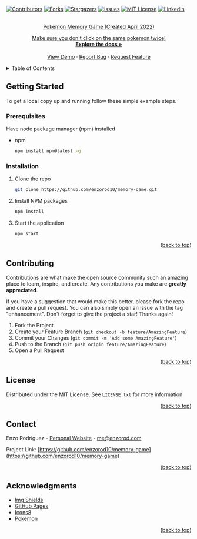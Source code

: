 <a name="readme-top"></a>

[![Contributors][contributors-shield]][contributors-url]
[![Forks][forks-shield]][forks-url]
[![Stargazers][stars-shield]][stars-url]
[![Issues][issues-shield]][issues-url]
[![MIT License][license-shield]][license-url]
[![LinkedIn][linkedin-shield]][linkedin-url]

<!-- PROJECT LOGO -->
<br />
<div align="center">
  <a href="https://github.com/enzorod10/memory-game>
    ![pokemonlogo](https://user-images.githubusercontent.com/93365813/193396870-ecfc1adb-de07-4225-918f-a8b5fb12b406.png)
  </a>

<h3 align="center">Pokemon Memory Game (Created April 2022)</h3>

  <p align="center">
    Make sure you don't click on the same pokemon twice!
    <br />
    <a href="https://github.com/enzorod10/memory-game"><strong>Explore the docs »</strong></a>
    <br />
    <br />
    <a href="https://enzorod10.github.io/memory-game/">View Demo</a>
    ·
    <a href="https://github.com/enzorod10/memory-game/issues">Report Bug</a>
    ·
    <a href="https://github.com/enzorod10/memory-game/issues">Request Feature</a>
  </p>
</div>

<!-- TABLE OF CONTENTS -->
<details>
  <summary>Table of Contents</summary>
  <ol>
    <li>
      <a href="#getting-started">Getting Started</a>
      <ul>
        <li><a href="#prerequisites">Prerequisites</a></li>
        <li><a href="#installation">Installation</a></li>
      </ul>
    </li>
    <li><a href="#usage">Usage</a></li>
    <li><a href="#contributing">Contributing</a></li>
    <li><a href="#license">License</a></li>
    <li><a href="#contact">Contact</a></li>
    <li><a href="#acknowledgments">Acknowledgments</a></li>
  </ol>
</details>

<!-- GETTING STARTED -->
## Getting Started

To get a local copy up and running follow these simple example steps.

### Prerequisites

Have node package manager (npm) installed
* npm
  ```sh
  npm install npm@latest -g
  ```

### Installation

1. Clone the repo
   ```sh
   git clone https://github.com/enzorod10/memory-game.git
   ```
2. Install NPM packages
   ```sh
   npm install
   ```
3. Start the application
   ```sh
   npm start
   ```

<p align="right">(<a href="#readme-top">back to top</a>)</p>

<!-- CONTRIBUTING -->
## Contributing

Contributions are what make the open source community such an amazing place to learn, inspire, and create. Any contributions you make are **greatly appreciated**.

If you have a suggestion that would make this better, please fork the repo and create a pull request. You can also simply open an issue with the tag "enhancement".
Don't forget to give the project a star! Thanks again!

1. Fork the Project
2. Create your Feature Branch (`git checkout -b feature/AmazingFeature`)
3. Commit your Changes (`git commit -m 'Add some AmazingFeature'`)
4. Push to the Branch (`git push origin feature/AmazingFeature`)
5. Open a Pull Request

<p align="right">(<a href="#readme-top">back to top</a>)</p>


<!-- LICENSE -->
## License

Distributed under the MIT License. See `LICENSE.txt` for more information.

<p align="right">(<a href="#readme-top">back to top</a>)</p>



<!-- CONTACT -->
## Contact

Enzo Rodriguez - [Personal Website](https://enzorod.com) - me@enzorod.com

Project Link: [https://github.com/enzorod10/memory-game](https://github.com/enzorod10/memory-game)

<p align="right">(<a href="#readme-top">back to top</a>)</p>



<!-- ACKNOWLEDGMENTS -->
## Acknowledgments

* [Img Shields](https://shields.io)
* [GitHub Pages](https://pages.github.com)
* [Icons8](https://icons8.com/)
* [Pokemon](https://www.pokemon.com/us/)

<p align="right">(<a href="#readme-top">back to top</a>)</p>

<!-- MARKDOWN LINKS & IMAGES -->
<!-- https://www.markdownguide.org/basic-syntax/#reference-style-links -->
[contributors-shield]: https://img.shields.io/github/contributors/enzorod10/memory-game.svg?style=for-the-badge
[contributors-url]: https://github.com/enzorod10/memory-game/graphs/contributors
[forks-shield]: https://img.shields.io/github/forks/enzorod10/memory-game.svg?style=for-the-badge
[forks-url]: https://github.com/enzorod10/memory-game/network/members
[stars-shield]: https://img.shields.io/github/stars/enzorod10/memory-game.svg?style=for-the-badge
[stars-url]: https://github.com/enzorod10/memory-game/stargazers
[issues-shield]: https://img.shields.io/github/issues/enzorod10/memory-game.svg?style=for-the-badge
[issues-url]: https://github.com/enzorod10/memory-game/issues
[license-shield]: https://img.shields.io/github/license/enzorod10/memory-game.svg?style=for-the-badge
[license-url]: https://github.com/enzorod10/memory-game/blob/main/LICENSE
[linkedin-shield]: https://img.shields.io/badge/-LinkedIn-black.svg?style=for-the-badge&logo=linkedin&colorB=555
[linkedin-url]: https://linkedin.com/in/enzo-rod
[product-screenshot]: images/screenshot.png
